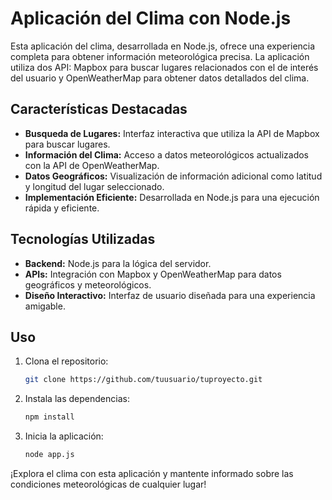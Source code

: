 # Aplicación del Clima con Node.js

Esta aplicación del clima, desarrollada en Node.js, ofrece una experiencia completa para obtener información meteorológica precisa. La aplicación utiliza dos API: Mapbox para buscar lugares relacionados con el de interés del usuario y OpenWeatherMap para obtener datos detallados del clima.

## Características Destacadas

- **Busqueda de Lugares:** Interfaz interactiva que utiliza la API de Mapbox para buscar lugares.
- **Información del Clima:** Acceso a datos meteorológicos actualizados con la API de OpenWeatherMap.
- **Datos Geográficos:** Visualización de información adicional como latitud y longitud del lugar seleccionado.
- **Implementación Eficiente:** Desarrollada en Node.js para una ejecución rápida y eficiente.

## Tecnologías Utilizadas

- **Backend:** Node.js para la lógica del servidor.
- **APIs:** Integración con Mapbox y OpenWeatherMap para datos geográficos y meteorológicos.
- **Diseño Interactivo:** Interfaz de usuario diseñada para una experiencia amigable.

## Uso

1. Clona el repositorio:

    ```bash
    git clone https://github.com/tuusuario/tuproyecto.git
    ```

2. Instala las dependencias:

    ```bash
    npm install
    ```

3. Inicia la aplicación:

    ```bash
    node app.js
    ```
¡Explora el clima con esta aplicación y mantente informado sobre las condiciones meteorológicas de cualquier lugar!
